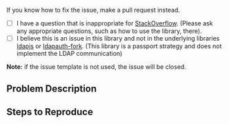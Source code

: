 If you know how to fix the issue, make a pull request instead.

- [ ] I have a question that is inappropriate for [StackOverflow](https://stackoverflow.com/).  (Please ask any appropriate questions, such as how to use the library, there).
- [ ] I believe this is an issue in this library and not in the underlying libraries [ldapjs](https://github.com/joyent/node-ldapjs/) or [ldapauth-fork](https://github.com/vesse/node-ldapauth-fork). (This library is a passport strategy and does not implement the LDAP communication)

**Note:** if the issue template is not used, the issue will be closed.

## Problem Description


## Steps to Reproduce

